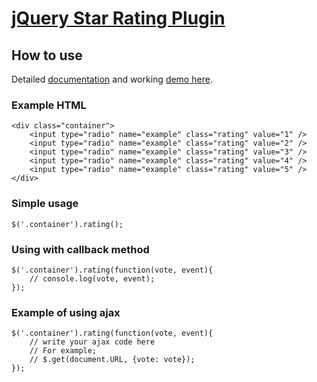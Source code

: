 [jQuery Star Rating Plugin](http://irfandurmus.com/projects/jquery-star-rating-plugin/) 
======================================================================================

How to use 
--------------------------------------
Detailed [documentation](http://irfandurmus.com/projects/jquery-star-rating-plugin/) and working [demo here](http://irfandurmus.com/projects/jquery-star-rating-plugin/).

### Example HTML
    <div class="container">
        <input type="radio" name="example" class="rating" value="1" />
        <input type="radio" name="example" class="rating" value="2" />
        <input type="radio" name="example" class="rating" value="3" />
        <input type="radio" name="example" class="rating" value="4" />
        <input type="radio" name="example" class="rating" value="5" />
    </div>

### Simple usage
    $('.container').rating();

### Using with callback method 
    $('.container').rating(function(vote, event){
        // console.log(vote, event);
    });

### Example of using ajax
    $('.container').rating(function(vote, event){
        // write your ajax code here
        // For example;
        // $.get(document.URL, {vote: vote});
    });



